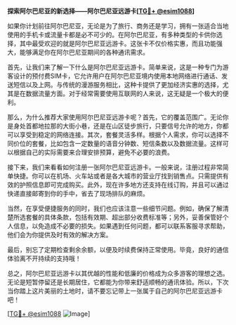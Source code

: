 **探索阿尔巴尼亚的新选择——阿尔巴尼亚远游卡[[TG💪+ @esim1088](https://t.me/s/esim1088)]**

如果你计划前往阿尔巴尼亚，无论是为了旅行、商务还是学习，拥有一张适合当地使用的手机卡或流量卡都是必不可少的。在阿尔巴尼亚，有多种类型的卡供你选择，其中最受欢迎的就是阿尔巴尼亚远游卡。这张卡不仅价格实惠，而且功能强大，能够满足你在阿尔巴尼亚期间的各种通讯需求。

首先，让我们来了解一下什么是阿尔巴尼亚远游卡。简单来说，这是一种专门为游客设计的预付费SIM卡，它允许用户在阿尔巴尼亚境内使用本地网络进行通话、发送短信以及上网。与传统的漫游服务相比，这种卡提供了更加经济实惠的选择，尤其是在数据流量方面。对于经常需要使用互联网的人来说，这无疑是一个极大的便利。

那么，为什么推荐大家使用阿尔巴尼亚远游卡呢？首先，它的覆盖范围广。无论你是身处首都地拉那的大街小巷，还是在山区徒步旅行，只要信号允许的地方，你都可以享受到稳定的网络连接。其次，套餐灵活多样。根据个人需求，你可以选择不同价位的套餐，比如包含一定数量的语音分钟数、短信条数以及数据流量。这样可以根据自己的实际需要来合理安排预算，避免不必要的浪费。

接下来，我们来看看如何注册一张阿尔巴尼亚远游卡。一般来说，注册过程非常简单快捷。你可以在机场、火车站或者是各大城市的营业厅找到销售点。只需提供有效的护照信息即可完成购买。此外，现在许多地方还支持在线订购，并且可以通过快递直接邮寄到你的手中，省去了现场排队的麻烦。

当然，在享受便捷服务的同时，我们也应该注意一些细节问题。例如，确保了解清楚所选套餐的具体条款，包括有效期、超出部分收费标准等；另外，妥善保管好个人信息，以免造成不必要的损失。如果遇到任何问题，都可以联系客服寻求帮助，他们会为你提供及时有效的解决方案。

最后，别忘了定期检查剩余余额，以便及时续费保持正常使用。毕竟，良好的通信体验离不开持续的支持哦！

总之，阿尔巴尼亚远游卡以其优越的性能和低廉的价格成为众多游客的理想之选。无论是短暂停留还是长期居住，它都能为你带来舒适顺畅的通讯体验。所以，下次当你踏上这片美丽的土地时，请不要忘记带上一张属于自己的阿尔巴尼亚远游卡吧！

[[TG💪+ @esim1088](https://t.me/s/esim1088) ![Image](https://i.postimg.cc/4NQfJmqS/Snipaste-2025-05-13-00-14-12.png)]
